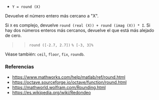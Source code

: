 - `Y = round (X)`

Devuelve el número entero más cercano a "X".

Si `X` es complejo, devuelve `round (real (X)) + round (imag (X)) * I`. Si hay
dos números enteros más cercanos, devuelve el que está más alejado de cero.

> > `round ([-2.7, 2.7])` `% [-3, 3]%`

Véase también: `ceil`, `floor`, `fix`, `roundb`.

### Referencias

- https://www.mathworks.com/help/matlab/ref/round.html
- https://octave.sourceforge.io/octave/function/round.html
- https://mathworld.wolfram.com/Rounding.html
- https://es.wikipedia.org/wiki/Redondeo
